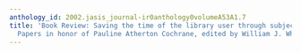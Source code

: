 ```yaml
---
anthology_id: 2002.jasis_journal-ir0anthology0volumeA53A1.7
title: 'Book Review: Saving the time of the library user through subject access innovation:
  Papers in honor of Pauline Atherton Cochrane, edited by William J. Wheeler'
---
```

